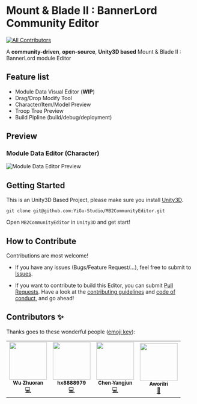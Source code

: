 # Mount &amp; Blade II : BannerLord Community Editor
<!-- ALL-CONTRIBUTORS-BADGE:START - Do not remove or modify this section -->
[![All Contributors](https://img.shields.io/badge/all_contributors-4-orange.svg?style=flat-square)](#contributors-)
<!-- ALL-CONTRIBUTORS-BADGE:END -->
A **community-driven**, **open-source**, **Unity3D based** Mount &amp; Blade II : BannerLord module Editor

## Feature list

* Module Data Visual Editor (**WIP**)
* Drag/Drop Modify Tool
* Character/Item/Model Preview
* Troop Tree Preview
* Build Pipline (build/debug/deployment)

## Preview

### Module Data Editor (Character)
![Module Data Editor Preview](Preview/character.gif)

## Getting Started

This is an Unity3D Based Project, please make sure you install [Unity3D](https://unity.com/).

```
git clone git@github.com:YiGu-Studio/MB2CommunityEditor.git
```

Open `MB2CommunityEditor` in `Unity3D` and get start!

## How to Contribute

Contributions are most welcome!

* If you have any issues (Bugs/Feature Request/...), feel free to submit to [Issues](https://github.com/YiGu-Studio/MB2CommunityEditor/issues).

* If you want to contribute to build this Editor, you can submit [Pull Requests](https://github.com/YiGu-Studio/MB2CommunityEditor/pulls). Have a look at the [contributing guidelines](CONTRIBUTING.md) and [code of conduct](CODE_OF_CONDUCT.md), and go ahead!

## Contributors ✨

Thanks goes to these wonderful people ([emoji key](https://allcontributors.org/docs/en/emoji-key)):

<!-- ALL-CONTRIBUTORS-LIST:START - Do not remove or modify this section -->
<!-- prettier-ignore-start -->
<!-- markdownlint-disable -->
<table>
  <tr>
    <td align="center"><a href="http://oliverwu.georgetown.domains/"><img src="https://avatars0.githubusercontent.com/u/8717187?v=4" width="100px;" alt=""/><br /><sub><b>Wu Zhuoran</b></sub></a><br /><a href="https://github.com/YiGu-Studio/MB2CommunityEditor/commits?author=WuZhuoran" title="Code">💻</a></td>
    <td align="center"><a href="https://github.com/hx8888979"><img src="https://avatars0.githubusercontent.com/u/40686819?v=4" width="100px;" alt=""/><br /><sub><b>hx8888979</b></sub></a><br /><a href="https://github.com/YiGu-Studio/MB2CommunityEditor/commits?author=hx8888979" title="Code">💻</a></td>
    <td align="center"><a href="https://github.com/GreenDragonInSea"><img src="https://avatars1.githubusercontent.com/u/52992450?v=4" width="100px;" alt=""/><br /><sub><b>Chen Yangjun</b></sub></a><br /><a href="https://github.com/YiGu-Studio/MB2CommunityEditor/commits?author=GreenDragonInSea" title="Code">💻</a></td>
    <td align="center"><a href="https://github.com/Aworilri"><img src="https://avatars2.githubusercontent.com/u/63013240?v=4" width="100px;" alt=""/><br /><sub><b>Aworilri</b></sub></a><br /><a href="#design-Aworilri" title="Design">🎨</a></td>
  </tr>
</table>

<!-- markdownlint-enable -->
<!-- prettier-ignore-end -->
<!-- ALL-CONTRIBUTORS-LIST:END -->
